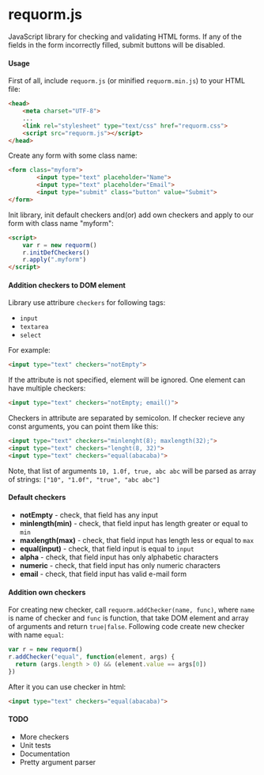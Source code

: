 requorm.js
==========

JavaScript library for checking and validating HTML forms. If any of the fields in the form incorrectly filled, submit buttons will be disabled.

#### Usage
First of all, include `requorm.js` (or minified `requorm.min.js`) to your HTML file:
```html
<head>
    <meta charset="UTF-8">
    ...
    <link rel="stylesheet" type="text/css" href="requorm.css">
    <script src="requorm.js"></script>
</head>
```
Create any form with some class name:
```html
<form class="myform">
        <input type="text" placeholder="Name">
        <input type="text" placeholder="Email">
        <input type="submit" class="button" value="Submit">
</form>
```
Init library, init default checkers and(or) add own checkers and apply to our form with class name "myform":
```html
<script>
    var r = new requorm()
    r.initDefCheckers()
    r.apply(".myform")
</script>
```

#### Addition checkers to DOM element
Library use attribure `checkers` for following tags:
* `input`
* `textarea`
* `select`

For example:
```html
<input type="text" checkers="notEmpty">
```
If the attribute is not specified, element will be ignored. One element can have multiple checkers:
```html
<input type="text" checkers="notEmpty; email()">
```
Checkers in attribute are separated by semicolon. If checker recieve any const arguments, you can point them like this:
```html
<input type="text" checkers="minlenght(8); maxlength(32);">
<input type="text" checkers="lenght(8, 32)">
<input type="text" checkers="equal(abacaba)">
```
Note, that list of arguments `10, 1.0f, true, abc abc` will be parsed as array of strings: `["10", "1.0f", "true", "abc abc"]`

#### Default checkers
- **notEmpty** - check, that field has any input
- **minlength(min)** - check, that field input has length greater or equal to `min`
- **maxlength(max)** - check, that field input has length less or equal to `max`
- **equal(input)** - check, that field input is equal to `input`
- **alpha** - check, that field input has only alphabetic characters
- **numeric** - check, that field input has only numeric characters
- **email** - check, that field input has valid e-mail form

#### Addition own checkers
For creating new checker, call `requorm.addChecker(name, func)`, where `name` is name of checker and `func` is function, that take DOM element and array of arguments and return `true|false`. Following code create new checker with name `equal`:
```javascript
var r = new requorm()
r.addChecker("equal", function(element, args) {
  return (args.length > 0) && (element.value == args[0])
})
```
After it you can use checker in html:
```html
<input type="text" checkers="equal(abacaba)">
```

#### TODO
* More checkers
* Unit tests
* Documentation
* Pretty argument parser
